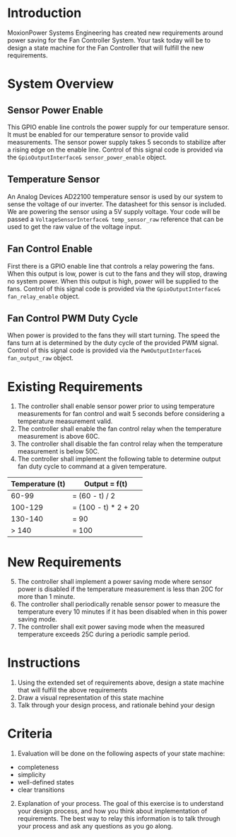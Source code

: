 # Introduction
MoxionPower Systems Engineering has created new requirements around power saving for the Fan Controller System. Your task today will be to design a state machine for the Fan Controller that will fulfill the new requirements. 

# System Overview
## Sensor Power Enable
This GPIO enable line controls the power supply for our temperature sensor. It must be enabled for our temperature sensor to provide valid measurements. The sensor power supply takes 5 seconds to stabilize after a rising edge on the enable line. Control of this signal code is provided via the `GpioOutputInterface& sensor_power_enable` object.

## Temperature Sensor
An Analog Devices AD22100 temperature sensor is used by our system to sense the voltage of our inverter. The datasheet for this sensor is included. We are powering the sensor using a 5V supply voltage. Your code will be passed a `VoltageSensorInterface& temp_sensor_raw` reference that can be used to get the raw value of the voltage input.

## Fan Control Enable
First there is a GPIO enable line that controls a relay powering the fans. When this output is low, power is cut to the fans and they will stop, drawing no system power. When this output is high, power will be supplied to the fans. Control of this signal code is provided via the `GpioOutputInterface& fan_relay_enable` object.

## Fan Control PWM Duty Cycle
When power is provided to the fans they will start turning. The speed the fans turn at is determined by the duty cycle of the provided PWM signal. Control of this signal code is provided via the `PwmOutputInterface& fan_output_raw` object.

# Existing Requirements
1. The controller shall enable sensor power prior to using temperature measurements for fan control and wait 5 seconds before considering a temperature measurement valid.
2. The controller shall enable the fan control relay when the temperature measurement is above 60C.
3. The controller shall disable the fan control relay when the temperature measurement is below 50C.
4. The controller shall implement the following table to determine output fan duty cycle to command at a given temperature.

| Temperature (t) | Output = f(t)        |
|-----------------|----------------------|
| 60-99           | = (60 - t) / 2       |
| 100-129         | = (100 - t) * 2 + 20 |
| 130-140         | = 90                 |
| > 140           | = 100                |

# New Requirements
5. The controller shall implement a power saving mode where sensor power is disabled if the temperature measurement is less than 20C for more than 1 minute.
6. The controller shall periodically renable sensor power to measure the temperature every 10 minutes if it has been disabled when in this power saving mode.
7. The controller shall exit power saving mode when the measured temperature exceeds 25C during a periodic sample period.

# Instructions

1. Using the extended set of requirements above, design a state machine that will fulfill the above requirements
2. Draw a visual representation of this state machine
3. Talk through your design process, and rationale behind your design

# Criteria

1. Evaluation will be done on the following aspects of your state machine:
- completeness
- simplicity
- well-defined states
- clear transitions

2. Explanation of your process. The goal of this exercise is to understand your design process, and how you think about implementation of requirements. The best way to relay this information is to talk through your process and ask any questions as you go along.


  
